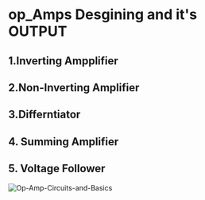 # op_Amps Desgining and it's OUTPUT
## 1.Inverting Ampplifier
## 2.Non-Inverting Amplifier
## 3.Differntiator
## 4. Summing Amplifier
## 5. Voltage Follower



![Op-Amp-Circuits-and-Basics](https://user-images.githubusercontent.com/86276947/131998850-d7c76a00-2c16-4f0d-875c-b70dac5324d9.jpg)

